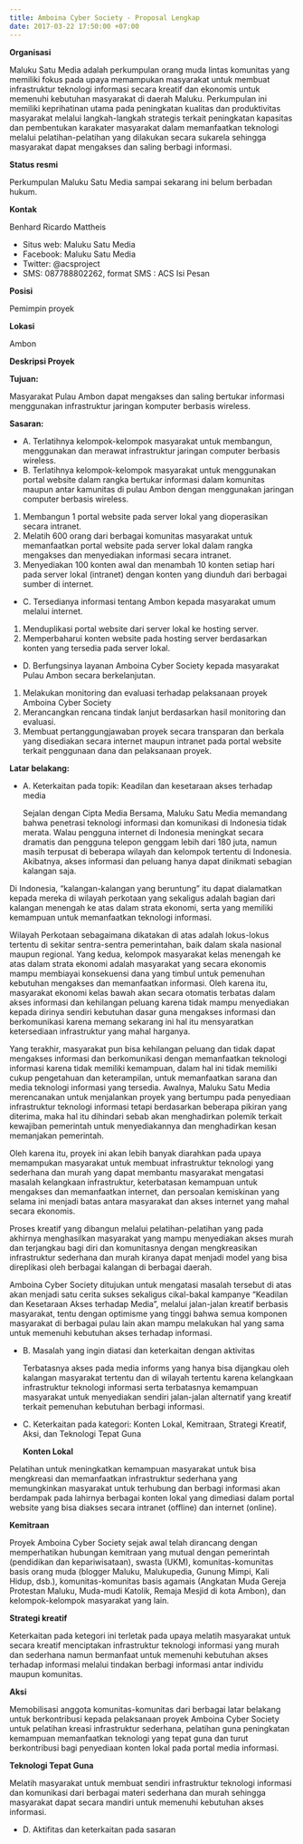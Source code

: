 ```yaml
---
title: Amboina Cyber Society - Proposal Lengkap
date: 2017-03-22 17:50:00 +07:00
---
```


**Organisasi**

Maluku Satu Media adalah perkumpulan orang muda lintas komunitas yang memiliki fokus pada upaya memampukan masyarakat untuk membuat infrastruktur teknologi informasi secara kreatif dan ekonomis untuk memenuhi kebutuhan masyarakat di daerah Maluku. Perkumpulan ini memiliki keprihatinan utama pada peningkatan kualitas dan produktivitas masyarakat melalui langkah-langkah strategis terkait peningkatan kapasitas dan pembentukan karakater masyarakat dalam memanfaatkan teknologi melalui pelatihan-pelatihan yang dilakukan secara sukarela sehingga masyarakat dapat mengakses dan saling berbagi informasi.

**Status resmi**

Perkumpulan Maluku Satu Media sampai sekarang ini belum berbadan hukum.

**Kontak**

Benhard Ricardo Mattheis

* Situs web: Maluku Satu Media
* Facebook: Maluku Satu Media
* Twitter: @acsproject
* SMS: 087788802262, format SMS : ACS <spasi> Isi Pesan

**Posisi**

Pemimpin proyek

**Lokasi**

Ambon

**Deskripsi Proyek**

**Tujuan:**

Masyarakat Pulau Ambon dapat mengakses dan saling bertukar informasi menggunakan infrastruktur jaringan komputer berbasis wireless.

**Sasaran:**

* A. Terlatihnya kelompok-kelompok masyarakat untuk membangun, menggunakan dan merawat infrastruktur jaringan computer berbasis wireless.
* B. Terlatihnya kelompok-kelompok masyarakat untuk menggunakan portal website dalam rangka bertukar informasi dalam komunitas maupun antar kamunitas di pulau Ambon dengan menggunakan jaringan computer berbasis wireless.
1. Membangun 1 portal website pada server lokal yang dioperasikan secara intranet.
2. Melatih 600 orang dari berbagai komunitas masyarakat untuk memanfaatkan portal website pada server lokal dalam rangka mengakses dan menyediakan informasi secara intranet.
3. Menyediakan 100 konten awal dan menambah 10 konten setiap hari pada server lokal (intranet) dengan konten yang diunduh dari berbagai sumber di internet.
* C. Tersedianya informasi tentang Ambon kepada masyarakat umum melalui internet.
1. Menduplikasi portal website dari server lokal ke hosting server.
2. Memperbaharui konten website pada hosting server berdasarkan konten yang tersedia pada server lokal.
* D. Berfungsinya layanan Amboina Cyber Society kepada masyarakat Pulau Ambon secara berkelanjutan.
1. Melakukan monitoring dan evaluasi terhadap pelaksanaan proyek Amboina Cyber Society
2. Merancangkan rencana tindak lanjut berdasarkan hasil monitoring dan evaluasi.
3. Membuat pertanggungjawaban proyek secara transparan dan berkala yang disediakan secara internet maupun intranet pada portal website terkait penggunaan dana dan pelaksanaan proyek.

**Latar belakang:**

* A. Keterkaitan pada topik: Keadilan dan kesetaraan akses terhadap media

    Sejalan dengan Cipta Media Bersama, Maluku Satu Media memandang bahwa penetrasi teknologi informasi dan komunikasi di Indonesia tidak merata. Walau pengguna internet di Indonesia meningkat secara dramatis dan pengguna telepon genggam lebih dari 180 juta, namun masih terpusat di beberapa wilayah dan kelompok tertentu di Indonesia. Akibatnya, akses informasi dan peluang hanya dapat dinikmati sebagian kalangan saja.

Di Indonesia, “kalangan-kalangan yang beruntung” itu dapat dialamatkan kepada mereka di wilayah perkotaan yang sekaligus adalah bagian dari kalangan menengah ke atas dalam strata ekonomi, serta yang memiliki kemampuan untuk memanfaatkan teknologi informasi.

Wilayah Perkotaan sebagaimana dikatakan di atas adalah lokus-lokus tertentu di sekitar sentra-sentra pemerintahan, baik dalam skala nasional maupun regional. Yang kedua, kelompok masyarakat kelas menengah ke atas dalam strata ekonomi adalah masyarakat yang secara ekonomis mampu membiayai konsekuensi dana yang timbul untuk pemenuhan kebutuhan mengakses dan memanfaatkan informasi.
Oleh karena itu, masyarakat ekonomi kelas bawah akan secara otomatis terbatas dalam akses informasi dan kehilangan peluang karena tidak mampu menyediakan kepada dirinya sendiri kebutuhan dasar guna mengakses informasi dan berkomunikasi karena memang sekarang ini hal itu mensyaratkan ketersediaan infrastruktur yang mahal harganya.

Yang terakhir, masyarakat pun bisa kehilangan peluang dan tidak dapat mengakses informasi dan berkomunikasi dengan memanfaatkan teknologi informasi karena tidak memiliki kemampuan, dalam hal ini tidak memiliki cukup pengetahuan dan keterampilan, untuk memanfaatkan sarana dan media teknologi informasi yang tersedia.
Awalnya, Maluku Satu Media merencanakan untuk menjalankan proyek yang bertumpu pada penyediaan infrastruktur teknologi informasi tetapi berdasarkan beberapa pikiran yang diterima, maka hal itu dihindari sebab akan menghadirkan polemik terkait kewajiban pemerintah untuk menyediakannya dan menghadirkan kesan memanjakan pemerintah.

Oleh karena itu, proyek ini akan lebih banyak diarahkan pada upaya memampukan masyarakat untuk membuat infrastruktur teknologi yang sederhana dan murah yang dapat membantu masyarakat mengatasi masalah kelangkaan infrastruktur, keterbatasan kemampuan untuk mengakses dan memanfaatkan internet, dan persoalan kemiskinan yang selama ini menjadi batas antara masyarakat dan akses internet yang mahal secara ekonomis.

Proses kreatif yang dibangun melalui pelatihan-pelatihan yang pada akhirnya menghasilkan masyarakat yang mampu menyediakan akses murah dan terjangkau bagi diri dan komunitasnya dengan mengkreasikan infrastruktur sederhana dan murah kiranya dapat menjadi model yang bisa direplikasi oleh berbagai kalangan di berbagai daerah.

Amboina Cyber Society ditujukan untuk mengatasi masalah tersebut di atas akan menjadi satu cerita sukses sekaligus cikal-bakal kampanye “Keadilan dan Kesetaraan Akses terhadap Media”, melalui jalan-jalan kreatif berbasis masyarakat, tentu dengan optimisme yang tinggi bahwa semua komponen masyarakat di berbagai pulau lain akan mampu melakukan hal yang sama untuk memenuhi kebutuhan akses terhadap informasi.

* B. Masalah yang ingin diatasi dan keterkaitan dengan aktivitas

    Terbatasnya akses pada media informs yang hanya bisa dijangkau oleh kalangan masyarakat tertentu dan di wilayah tertentu karena kelangkaan infrastruktur teknologi informasi serta terbatasnya kemampuan masyarakat untuk menyediakan sendiri jalan-jalan alternatif yang kreatif terkait pemenuhan kebutuhan berbagi informasi.

* C. Keterkaitan pada kategori: Konten Lokal, Kemitraan, Strategi Kreatif, Aksi, dan Teknologi Tepat Guna

    **Konten Lokal**

Pelatihan untuk meningkatkan kemampuan masyarakat untuk bisa mengkreasi dan memanfaatkan infrastruktur sederhana yang memungkinkan masyarakat untuk terhubung dan berbagi informasi akan berdampak pada lahirnya berbagai konten lokal yang dimediasi dalam portal website yang bisa diakses secara intranet (offline) dan internet (online).

**Kemitraan**

Proyek Amboina Cyber Society sejak awal telah dirancang dengan memperhatikan hubungan kemitraan yang mutual dengan pemerintah (pendidikan dan kepariwisataan), swasta (UKM), komunitas-komunitas basis orang muda (blogger Maluku, Malukupedia, Gunung Mimpi, Kali Hidup, dsb.), komunitas-komunitas basis agamais (Angkatan Muda Gereja Protestan Maluku, Muda-mudi Katolik, Remaja Mesjid di kota Ambon), dan kelompok-kelompok masyarakat yang lain.

**Strategi kreatif**

Keterkaitan pada ketegori ini terletak pada upaya melatih masyarakat untuk secara kreatif menciptakan infrastruktur teknologi informasi yang murah dan sederhana namun bermanfaat untuk memenuhi kebutuhan akses terhadap informasi melalui tindakan berbagi informasi antar individu maupun komunitas.

**Aksi**

Memobilisasi anggota komunitas-komunitas dari berbagai latar belakang untuk berkontribusi kepada pelaksanaan proyek Amboina Cyber Society untuk pelatihan kreasi infrastruktur sederhana, pelatihan guna peningkatan kemampuan memanfaatkan teknologi yang tepat guna dan turut berkontribusi bagi penyediaan konten lokal pada portal media informasi.

**Teknologi Tepat Guna**

Melatih masyarakat untuk membuat sendiri infrastruktur teknologi informasi dan komunikasi dari berbagai materi sederhana dan murah sehingga masyarakat dapat secara mandiri untuk memenuhi kebutuhan akses informasi.

* D. Aktifitas dan keterkaitan pada sasaran